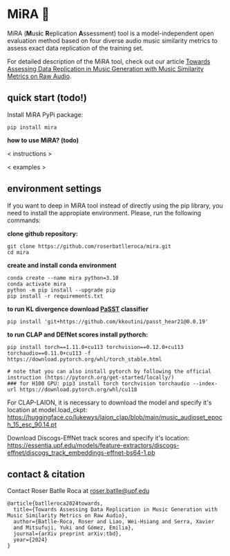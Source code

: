 # MiRA :eyes:

MiRA (**M**us**i**c **R**eplication **A**ssessment) tool is a model-independent open evaluation method based on four diverse audio music similarity metrics to assess exact data replication of the training set. 

For detailed description of the MiRA tool, check out our article [Towards Assessing Data Replication in Music Generation with Music Similarity Metrics on Raw Audio](url-missing). 


## quick start (todo!)

Install MiRA PyPi package: 
```
pip install mira
```

**how to use MiRA? (todo)**

< instructions >

< examples >


## environment settings
If you want to deep in MiRA tool instead of directly using the pip library, you need to install the appropiate environment. Please, run the following commands: 

**clone github repository:**
```
git clone https://github.com/roserbatlleroca/mira.git
cd mira
```

**create and install conda environment**
```
conda create --name mira python=3.10
conda activate mira
python -m pip install --upgrade pip
pip install -r requirements.txt
```

**to run KL divergence download [PaSST](https://github.com/kkoutini/PaSST?tab=readme-ov-file#passt-efficient-training-of-audio-transformers-with-patchout) classifier**
```
pip install 'git+https://github.com/kkoutini/passt_hear21@0.0.19'
```

**to run CLAP and DEfNet scores install pythorch:**

```
pip install torch==1.11.0+cu113 torchvision==0.12.0+cu113 torchaudio==0.11.0+cu113 -f https://download.pytorch.org/whl/torch_stable.html 

# note that you can also install pytorch by following the official instruction (https://pytorch.org/get-started/locally/)
### for H100 GPU: pip3 install torch torchvision torchaudio --index-url https://download.pytorch.org/whl/cu118
```

For CLAP-LAION, it is necessary to download the model and specify it's location at model.load_ckpt: 
https://huggingface.co/lukewys/laion_clap/blob/main/music_audioset_epoch_15_esc_90.14.pt


Download Discogs-EffNet track scores and specify it's location: 
https://essentia.upf.edu/models/feature-extractors/discogs-effnet/discogs_track_embeddings-effnet-bs64-1.pb

## contact & citation 

Contact Roser Batlle Roca at <roser.batlle@upf.edu>

```
@article{batlleroca2024towards,
  title={Towards Assessing Data Replication in Music Generation with Music Similarity Metrics on Raw Audio},
  author={Batlle-Roca, Roser and Liao, Wei-Hsiang and Serra, Xavier
  and Mitsufuji, Yuki and Gómez, Emilia},
  journal={arXiv preprint arXiv:tbd},
  year={2024}
}
```

